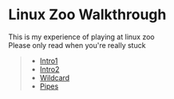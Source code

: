 # Linux Zoo Walkthrough

This is my experience of playing at linux zoo<br/>
Please only read when you're really stuck

>* [Intro1](https://github.com/kh4nt99/linuxzoo_centOS_Walkthrough/tree/master/intro1/readme.md)
>* [Intro2](https://github.com/kh4nt99/linuxzoo_centOS_Walkthrough/tree/master/intro2/README.md)
>* [Wildcard](https://github.com/kh4nt99/linuxzoo_centOS_Walkthrough/tree/master/wildcards/README.md)
>* [Pipes](https://github.com/kh4nt99/linuxzoo_centOS_Walkthrough/tree/master/pipes)
